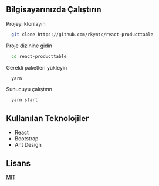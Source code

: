 ## Bilgisayarınızda Çalıştırın

Projeyi klonlayın

```bash
  git clone https://github.com/rkymtc/react-producttable

```

Proje dizinine gidin

```bash
  cd react-producttable

```

Gerekli paketleri yükleyin

```bash
  yarn
```

Sunucuyu çalıştırın

```bash
  yarn start
```

  
## Kullanılan Teknolojiler

- React
- Bootstrap
- Ant Design



 
## Lisans

[MIT](https://choosealicense.com/licenses/mit/)
